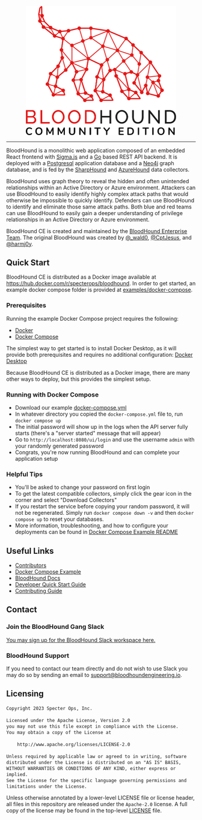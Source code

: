 <p align="center">
    <img src="cmd/ui/public/img/logo-transparent-full.svg" alt="BloodHound Community Edition" style="width: 400px;" />
</p>

<hr />

BloodHound is a monolithic web application composed of an embedded React frontend
with [Sigma.js](https://www.sigmajs.org/)
and a [Go](https://go.dev/) based REST API backend. It is deployed with a [Postgresql](https://www.postgresql.org/)
application
database and a [Neo4j](https://neo4j.com/) graph database, and is fed by
the [SharpHound](https://github.com/BloodHoundAD/SharpHound)
and [AzureHound](https://github.com/BloodHoundAD/AzureHound) data collectors.

BloodHound uses graph theory to reveal the hidden and often unintended relationships within an Active Directory or Azure
environment. Attackers can use BloodHound to easily identify highly complex attack paths that would otherwise be
impossible
to quickly identify. Defenders can use BloodHound to identify and eliminate those same attack paths. Both blue and red
teams
can use BloodHound to easily gain a deeper understanding of privilege relationships in an Active Directory or Azure
environment.

BloodHound CE is created and maintained by the [BloodHound Enterprise Team](https://bloodhoundenterprise.io). The
original
BloodHound was created by [@_wald0](https://www.twitter.com/_wald0), [@CptJesus](https://twitter.com/CptJesus), and
[@harmj0y](https://twitter.com/harmj0y).

## Quick Start

BloodHound CE is distributed as a Docker image available at https://hub.docker.com/r/specterops/bloodhound.
In order to get started, an example docker compose folder is provided
at [examples/docker-compose](examples/docker-compose/README.md).

### Prerequisites

Running the example Docker Compose project requires the following:

- [Docker](https://www.docker.com/)
- [Docker Compose](https://docs.docker.com/compose/)

The simplest way to get started is to install Docker Desktop, as it will provide both prerequisites and requires no
additional
configuration: [Docker Desktop](https://www.docker.com/products/docker-desktop/)

Because BloodHound CE is distributed as a Docker image, there are many other ways to deploy, but this provides the
simplest setup.

### Running with Docker Compose

- Download our example [docker-compose.yml](./examples/docker-compose/docker-compose.yml)
- In whatever directory you copied the `docker-compose.yml` file to, run `docker compose up`
- The initial password will show up in the logs when the API server fully starts (there's a "server started" message
  that will appear)
- Go to `http://localhost:8080/ui/login` and use the username `admin` with your randomly generated password
- Congrats, you're now running BloodHound and can complete your application setup

### Helpful Tips

- You'll be asked to change your password on first login
- To get the latest compatible collectors, simply click the gear icon in the corner and select "Download Collectors"
- If you restart the service before copying your random password, it will not be regenerated. Simply
  run `docker compose down -v`
  and then `docker compose up` to reset your databases.
- More information, troubleshooting, and how to configure your deployments can be found
  in [Docker Compose Example README](./examples/docker-compose/README.md)

## Useful Links

- [Contributors](./CONTRIBUTORS.md)
- [Docker Compose Example](./examples/docker-compose/README.md)
- [BloodHound Docs](https://support.bloodhoundenterprise.io/)
- [Developer Quick Start Guide](./DEVREADME.md)
- [Contributing Guide](./CONTRIBUTING.md)

## Contact

### Join the BloodHound Gang Slack

[You may sign up for the BloodHound Slack workspace here.]([https://bloodhoundgang.herokuapp.com](https://join.slack.com/t/bloodhoundhq/shared_invite/zt-1tgq6ojd2-ixpx5nz9Wjtbhc3i8AVAWw))

### BloodHound Support

If you need to contact our team directly and do not wish to use Slack you may do so by sending an email
to [support@bloodhoundengineering.io](mailto:support@bloodhoundengineering.io).

## Licensing

```
Copyright 2023 Specter Ops, Inc.

Licensed under the Apache License, Version 2.0
you may not use this file except in compliance with the License.
You may obtain a copy of the License at

    http://www.apache.org/licenses/LICENSE-2.0

Unless required by applicable law or agreed to in writing, software
distributed under the License is distributed on an "AS IS" BASIS,
WITHOUT WARRANTIES OR CONDITIONS OF ANY KIND, either express or implied.
See the License for the specific language governing permissions and
limitations under the License.
```

Unless otherwise annotated by a lower-level LICENSE file or license header, all files in this repository are released
under the `Apache-2.0` license. A full copy of the license may be found in the top-level [LICENSE](LICENSE) file.
